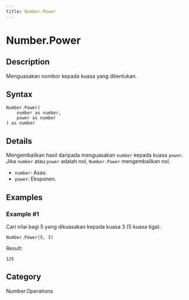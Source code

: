 ```yaml
---
title: Number.Power
---
```


# Number.Power


## Description

Menguasakan nombor kepada kuasa yang ditentukan.


## Syntax

```powerquery
Number.Power(
    number as number,
    power as number
) as number
```


## Details

Mengembalikan hasil daripada menguasakan <code>number</code> kepada kuasa <code>power</code>.     Jika <code>number</code> atau <code>power</code> adalah nol, <code>Number.Power</code> mengembalikan nol.      <ul>        <li><code>number</code>: Asas.</li>        <li><code>power</code>: Eksponen.</li>      </ul>


## Examples

### Example #1 
Cari nilai bagi 5 yang dikuasakan kepada kuasa 3 (5 kuasa tiga).
```powerquery
Number.Power(5, 3)
```

Result: 
```powerquery
125
```




## Category
Number.Operations
